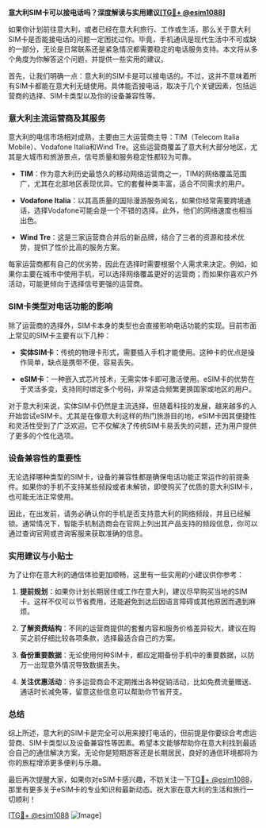 **意大利SIM卡可以接电话吗？深度解读与实用建议[[TG💪+ @esim1088](https://t.me/s/esim1088)]**

如果你计划前往意大利，或者已经在意大利旅行、工作或生活，那么关于意大利SIM卡是否能接电话的问题一定困扰过你。毕竟，手机通讯是现代生活中不可或缺的一部分，无论是日常联系还是紧急情况都需要稳定的电话服务支持。本文将从多个角度为你解答这个问题，并提供一些实用的建议。

首先，让我们明确一点：意大利的SIM卡是可以接电话的。不过，这并不意味着所有SIM卡都能在意大利无缝使用。具体能否接电话，取决于几个关键因素，包括运营商的选择、SIM卡类型以及你的设备兼容性等。

### 意大利主流运营商及其服务

意大利的电信市场相对成熟，主要由三大运营商主导：TIM（Telecom Italia Mobile）、Vodafone Italia和Wind Tre。这些运营商覆盖了意大利大部分地区，尤其是大城市和旅游景点，信号质量和服务稳定性都较为可靠。

- **TIM**：作为意大利历史最悠久的移动网络运营商之一，TIM的网络覆盖范围广，尤其在北部地区表现优异。它的套餐种类丰富，适合不同需求的用户。
  
- **Vodafone Italia**：以其高质量的国际漫游服务闻名，如果你经常需要跨境通话，选择Vodafone可能会是一个不错的选择。此外，他们的网络速度也相当出色。
  
- **Wind Tre**：这是三家运营商合并后的新品牌，结合了三者的资源和技术优势，提供了性价比高的服务方案。

每家运营商都有自己的优劣势，因此在选择时需要根据个人需求来决定。例如，如果你主要在城市中使用手机，可以选择网络覆盖更好的运营商；而如果你喜欢户外活动，可能更倾向于选择信号更强的运营商。

### SIM卡类型对电话功能的影响

除了运营商的选择外，SIM卡本身的类型也会直接影响电话功能的实现。目前市面上常见的SIM卡主要有以下几种：

- **实体SIM卡**：传统的物理卡形式，需要插入手机才能使用。这种卡的优点是操作简单，缺点是携带不便，容易丢失。
  
- **eSIM卡**：一种嵌入式芯片技术，无需实体卡即可激活使用。eSIM卡的优势在于灵活多变，支持同时绑定多个号码，非常适合频繁更换国家或地区的用户。

对于意大利来说，实体SIM卡仍然是主流选择，但随着科技的发展，越来越多的人开始尝试eSIM卡。尤其是在像意大利这样的热门旅游目的地，eSIM卡因其便捷性和灵活性受到了广泛欢迎。它不仅解决了传统SIM卡易丢失的问题，还为用户提供了更多的个性化选项。

### 设备兼容性的重要性

无论选择哪种类型的SIM卡，设备的兼容性都是确保电话功能正常运作的前提条件。如果你的手机不支持某些频段或者未解锁，即使购买了优质的意大利SIM卡，也可能无法正常使用。

因此，在出发前，请务必确认你的手机是否支持意大利的网络频段，并且已经解锁。通常情况下，智能手机制造商会在官网上列出其产品支持的频段信息，你可以通过查询官网或咨询客服来获取准确的信息。

### 实用建议与小贴士

为了让你在意大利的通信体验更加顺畅，这里有一些实用的小建议供你参考：

1. **提前规划**：如果你计划长期居住或工作在意大利，建议尽早购买当地的SIM卡。这样不仅可以节省费用，还能避免到达后因语言障碍或其他原因而遇到麻烦。
   
2. **了解资费结构**：不同的运营商提供的套餐内容和服务价格差异较大，建议在购买之前仔细比较各项条款，选择最适合自己的方案。
   
3. **备份重要数据**：无论使用何种SIM卡，都应定期备份手机中的重要数据，以防万一出现意外情况导致数据丢失。
   
4. **关注优惠活动**：许多运营商会不定期推出各种促销活动，比如免费流量赠送、通话时长减免等，留意这些信息可以帮助你节省开支。

### 总结

综上所述，意大利的SIM卡是完全可以用来接打电话的，但前提是你要综合考虑运营商、SIM卡类型以及设备兼容性等因素。希望本文能够帮助你在意大利找到最适合自己的通信解决方案。无论你是短期游客还是长期居民，良好的通信环境都将为你的旅程增添更多便利与乐趣。

最后再次提醒大家，如果你对eSIM卡感兴趣，不妨关注一下[TG💪+ @esim1088](https://t.me/s/esim1088)，那里有更多关于eSIM卡的专业知识和最新动态。祝大家在意大利的生活和旅行一切顺利！

[[TG💪+ @esim1088](https://t.me/s/esim1088) ![Image](https://i.postimg.cc/4NQfJmqS/Snipaste-2025-05-13-00-14-12.png)]